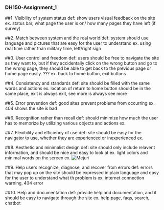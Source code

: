 ### **DH150-Assignment_1**

##1. Visibility of system status
     def: show users visual feedback on the site
     ex. status bar, what page the user is on/ how many pages they have left (if survey)

##2. Match between system and the real world
     def: system should use language and pictures that are easy for the user to understand
     ex. using real time rather than military time, left/right sign

##3. User control and freedom
     def: users should be free to navigate the site as they want to, but if they accidentally click on the wrong button and go to the wrong page, they should be able to get back to the previous page or home page easily.   ???
     ex. back to home button, exit buttons

##4. Consistency and standards
     def: site should be filled with the same words and actions
     ex. location of return to home button should be in the same place, exit is always exit, see more is always see more

##5. Error prevention
     def: good sites prevent problems from occurring
     ex. 404 shows the site is bad
     
##6. Recognition rather than recall
     def: should minimize how much the user has to memorize by utilizing various objects and actions
     ex. 

##7. Flexibility and efficiency of use
     def: site should be easy for the navigator to use, whether they are experienced or inexperienced 
     ex. 

##8. Aesthetic and minimalist design
     def: site should only include relavent information, and should be nice and easy to look at
     ex. light colors and minimal words on the screen
     ex. ![Mejuri]()

##9. Help users recognize, diagnose, and recover from errors
     def: errors that may pop up on the site should be expressed in plain language and easy for the user to understand what th problem is
     ex. internet connection warning, 404 error
     
##10. Help and documentation
      def: provide help and documentation, and it should be easy to navigate through the site
      ex. help page, faqs, search, chatbot

